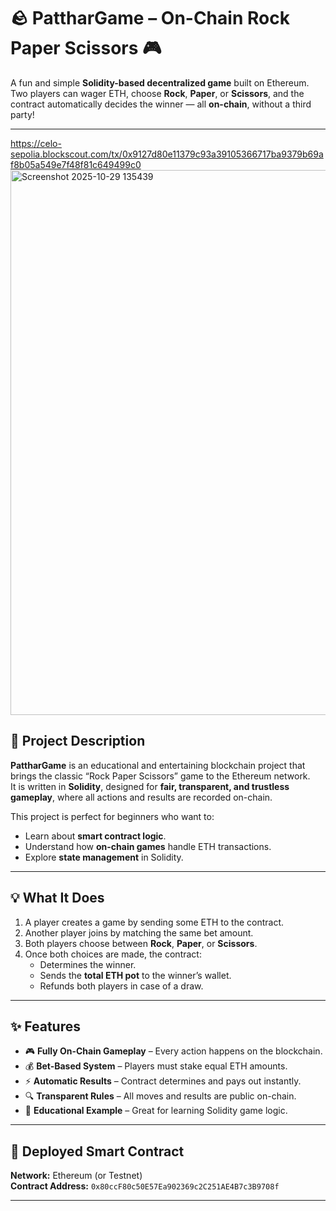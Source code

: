 # 🪨 PattharGame – On-Chain Rock Paper Scissors 🎮

A fun and simple **Solidity-based decentralized game** built on Ethereum.  
Two players can wager ETH, choose **Rock**, **Paper**, or **Scissors**, and the contract automatically decides the winner — all **on-chain**, without a third party!

---

https://celo-sepolia.blockscout.com/tx/0x9127d80e11379c93a39105366717ba9379b69af8b05a549e7f48f81c649499c0
<img width="1342" height="872" alt="Screenshot 2025-10-29 135439" src="https://github.com/user-attachments/assets/c999fbdc-7525-4a93-a3d9-bc6c2aa93760" />



## 🧾 Project Description

**PattharGame** is an educational and entertaining blockchain project that brings the classic “Rock Paper Scissors” game to the Ethereum network.  
It is written in **Solidity**, designed for **fair, transparent, and trustless gameplay**, where all actions and results are recorded on-chain.

This project is perfect for beginners who want to:
- Learn about **smart contract logic**.
- Understand how **on-chain games** handle ETH transactions.
- Explore **state management** in Solidity.

---

## 💡 What It Does

1. A player creates a game by sending some ETH to the contract.  
2. Another player joins by matching the same bet amount.  
3. Both players choose between **Rock**, **Paper**, or **Scissors**.  
4. Once both choices are made, the contract:
   - Determines the winner.
   - Sends the **total ETH pot** to the winner’s wallet.
   - Refunds both players in case of a draw.

---

## ✨ Features

- 🎮 **Fully On-Chain Gameplay** – Every action happens on the blockchain.  
- 💰 **Bet-Based System** – Players must stake equal ETH amounts.  
- ⚡ **Automatic Results** – Contract determines and pays out instantly.  
- 🔍 **Transparent Rules** – All moves and results are public on-chain.  
- 🧱 **Educational Example** – Great for learning Solidity game logic.  

---

## 🔗 Deployed Smart Contract

**Network:** Ethereum (or Testnet)  
**Contract Address:** `0x80ccF80c50E57Ea902369c2C251AE4B7c3B9708f`  

---
